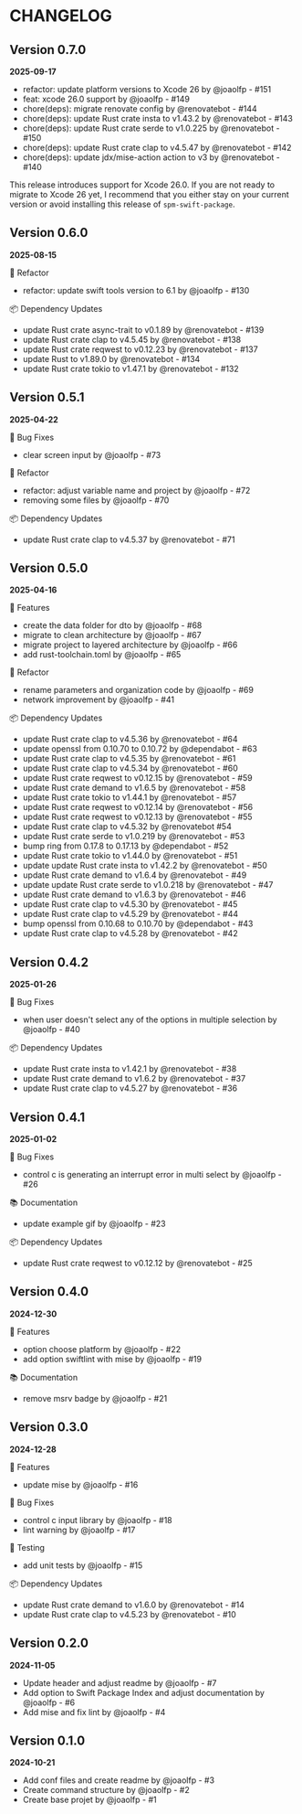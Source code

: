# CHANGELOG

## Version 0.7.0
**2025-09-17**

- refactor: update platform versions to Xcode 26 by @joaolfp - #151
- feat: xcode 26.0 support by @joaolfp - #149
- chore(deps): migrate renovate config by @renovatebot - #144
- chore(deps): update Rust crate insta to v1.43.2 by @renovatebot - #143
- chore(deps): update Rust crate serde to v1.0.225 by @renovatebot - #150
- chore(deps): update Rust crate clap to v4.5.47 by @renovatebot - #142
- chore(deps): update jdx/mise-action action to v3 by @renovatebot - #140

This release introduces support for Xcode 26.0. If you are not ready to migrate to Xcode 26 yet, I recommend that you either stay on your current version or avoid installing this release of `spm-swift-package`.

## Version 0.6.0
**2025-08-15**

🚜 Refactor
- refactor: update swift tools version to 6.1 by @joaolfp - #130

📦️ Dependency Updates
- update Rust crate async-trait to v0.1.89 by @renovatebot - #139
- update Rust crate clap to v4.5.45 by @renovatebot - #138
- update Rust crate reqwest to v0.12.23 by @renovatebot - #137
- update Rust to v1.89.0 by @renovatebot - #134
- update Rust crate tokio to v1.47.1 by @renovatebot - #132

## Version 0.5.1
**2025-04-22**

🐛 Bug Fixes
- clear screen input by @joaolfp - #73

🚜 Refactor
- refactor: adjust variable name and project by @joaolfp - #72
- removing some files by @joaolfp - #70

📦️ Dependency Updates
- update Rust crate clap to v4.5.37 by @renovatebot - #71

## Version 0.5.0
**2025-04-16**

🚀 Features
- create the data folder for dto by @joaolfp - #68
- migrate to clean architecture by @joaolfp - #67
- migrate project to layered architecture by @joaolfp - #66
- add rust-toolchain.toml by @joaolfp - #65

🚜 Refactor
- rename parameters and organization code by @joaolfp - #69
- network improvement by @joaolfp - #41

📦️ Dependency Updates
- update Rust crate clap to v4.5.36 by @renovatebot - #64
- update openssl from 0.10.70 to 0.10.72 by @dependabot - #63
- update Rust crate clap to v4.5.35 by @renovatebot - #61
- update Rust crate clap to v4.5.34 by @renovatebot - #60
- update Rust crate reqwest to v0.12.15 by @renovatebot - #59
- update Rust crate demand to v1.6.5 by @renovatebot - #58
- update Rust crate tokio to v1.44.1 by @renovatebot - #57
- update Rust crate reqwest to v0.12.14 by @renovatebot - #56
- update Rust crate reqwest to v0.12.13 by @renovatebot - #55
- update Rust crate clap to v4.5.32 by @renovatebot #54
- update Rust crate serde to v1.0.219 by @renovatebot - #53
- bump ring from 0.17.8 to 0.17.13 by @dependabot - #52
- update Rust crate tokio to v1.44.0 by @renovatebot - #51
- update update Rust crate insta to v1.42.2 by @renovatebot - #50
- update Rust crate demand to v1.6.4 by @renovatebot - #49
- update update Rust crate serde to v1.0.218 by @renovatebot - #47
- update Rust crate demand to v1.6.3 by @renovatebot - #46 
- update Rust crate clap to v4.5.30 by @renovatebot - #45
- update Rust crate clap to v4.5.29 by @renovatebot - #44
- bump openssl from 0.10.68 to 0.10.70 by @dependabot - #43
- update Rust crate clap to v4.5.28 by @renovatebot - #42

## Version 0.4.2
**2025-01-26**

🐛 Bug Fixes
- when user doesn't select any of the options in multiple selection by @joaolfp - #40

📦️ Dependency Updates
- update Rust crate insta to v1.42.1 by @renovatebot - #38
- update Rust crate demand to v1.6.2 by @renovatebot - #37
- update Rust crate clap to v4.5.27 by @renovatebot - #36

## Version 0.4.1
**2025-01-02**

🐛 Bug Fixes
- control c is generating an interrupt error in multi select by @joaolfp - #26

📚 Documentation
- update example gif by @joaolfp - #23

📦️ Dependency Updates
- update Rust crate reqwest to v0.12.12 by @renovatebot - #25

## Version 0.4.0
**2024-12-30**

🚀 Features
- option choose platform by @joaolfp - #22
- add option swiftlint with mise by @joaolfp - #19

📚 Documentation
- remove msrv badge by @joaolfp - #21

## Version 0.3.0
**2024-12-28**

🚀 Features
- update mise by @joaolfp - #16

🐛 Bug Fixes
- control c input library by @joaolfp - #18
- lint warning by @joaolfp - #17

🧪 Testing
- add unit tests by @joaolfp - #15

📦️ Dependency Updates
- update Rust crate demand to v1.6.0 by @renovatebot - #14
- update Rust crate clap to v4.5.23 by @renovatebot - #10

## Version 0.2.0
**2024-11-05**

- Update header and adjust readme by @joaolfp - #7
- Add option to Swift Package Index and adjust documentation by @joaolfp - #6
- Add mise and fix lint by @joaolfp - #4

## Version 0.1.0
**2024-10-21**

- Add conf files and create readme by @joaolfp - #3
- Create command structure by @joaolfp - #2
- Create base projet by @joaolfp - #1
